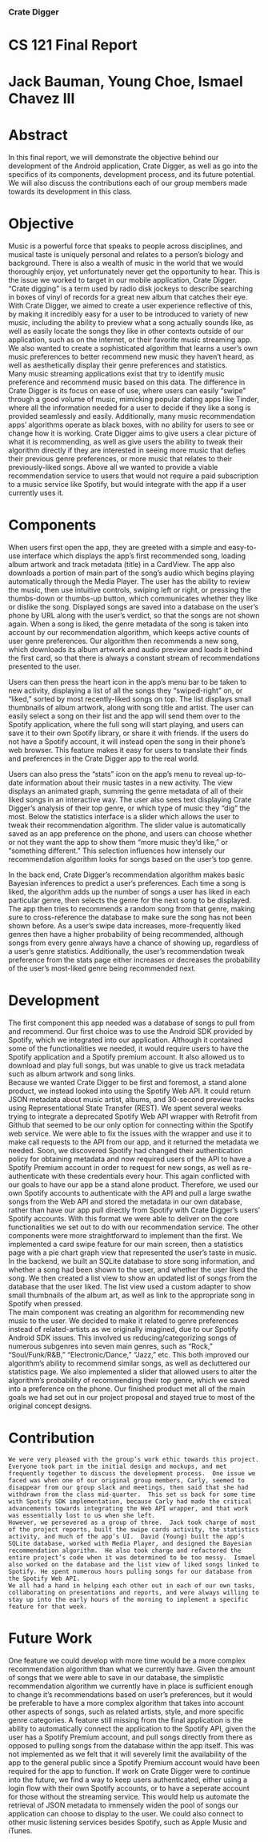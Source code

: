 ### Crate Digger
# CS 121 Final Report
# Jack Bauman, Young Choe, Ismael Chavez III

# Abstract
In this final report, we will demonstrate the objective behind our development of the Android application, Crate Digger, as well as go into the specifics of its components, development process, and its future potential.  We will also discuss the contributions each of our group members made towards its development in this class.

# Objective
Music is a powerful force that speaks to people across disciplines, and musical taste is uniquely personal and relates to a person’s biology and background.  There is also a wealth of music in the world that we would thoroughly enjoy, yet unfortunately never get the opportunity to hear.  This is the issue we worked to target in our mobile application, Crate Digger.  
“Crate digging” is a term used by radio disk jockeys to describe searching in boxes of vinyl of records for a great new album that catches their eye.  With Crate Digger, we aimed to create a user experience reflective of this, by making it incredibly easy for a user to be introduced to variety of new music, including the ability to preview what a song actually sounds like, as well as easily locate the songs they like in other contexts outside of our application, such as on the internet, or their favorite music streaming app.  We also wanted to create a sophisticated algorithm that learns a user’s own music preferences to better recommend new music they haven’t heard, as well as aesthetically display their genre preferences and statistics.  
Many music streaming applications exist that try to identify music preference and recommend music based on this data.  The difference in Crate Digger is its focus on ease of use, where users can easily “swipe” through a good volume of music, mimicking popular dating apps like Tinder, where all the information needed for a user to decide if they like a song is provided seamlessly and easily.  Additionally, many music recommendation apps’ algorithms operate as black boxes, with no ability for users to see or change how it is working.  Crate Digger aims to give users a clear picture of what it is recommending, as well as give users the ability to tweak their algorithm directly if they are interested in seeing more music that defies their previous genre preferences, or more music that relates to their previously-liked songs.  Above all we wanted to provide a viable recommendation service to users that would not require a paid subscription to a music service like Spotify, but would integrate with the app if a user currently uses it.

# Components
When users first open the app, they are greeted with a simple and easy-to-use interface which displays the app’s first recommended song, loading album artwork and track metadata (title) in a CardView.  The app also downloads a portion of main part of the song’s audio which begins playing automatically through the Media Player.  The user has the ability to review the music, then use intuitive controls, swiping left or right, or pressing the thumbs-down or thumbs-up button, which communicates whether they like or dislike the song.
Displayed songs are saved into a database on the user’s phone by URL along with the user’s verdict, so that the songs are not shown again.  When a song is liked, the genre metadata of the song is taken into account by our recommendation algorithm, which keeps active counts of user genre preferences.  Our algorithm then recommends a new song, which downloads its album artwork and audio preview and loads it behind the first card, so that there is always a constant stream of recommendations presented to the user.

Users can then press the heart icon in the app’s menu bar to be taken to new activity, displaying a list of all the songs they “swiped-right” on, or “liked,” sorted by most recently-liked songs on top.  The list displays small thumbnails of album artwork, along with song title and artist.  The user can easily select a song on their list and the app will send them over to the Spotify application, where the full song will start playing, and users can save it to their own Spotify library, or share it with friends.  If the users do not have a Spotify account, it will instead open the song in their phone’s web browser.  This feature makes it easy for users to translate their finds and preferences in the Crate Digger app to the real world.

Users can also press the “stats” icon on the app’s menu to reveal up-to-date information about their music tastes in a new activity.  The view displays an animated graph, summing the genre metadata of all of their liked songs in an interactive way.  The user also sees text displaying Crate Digger’s analysis of their top genre, or which type of music they “dig” the most.  Below the statistics interface is a slider which allows the user to tweak their recommendation algorithm.  The slider value is automatically saved as an app preference on the phone, and users can choose whether or not they want the app to show them “more music they’d like,” or “something different.”  This selection influences how intensely our recommendation algorithm looks for songs based on the user’s top genre.

In the back end, Crate Digger’s recommendation algorithm makes basic Bayesian inferences to predict a user’s preferences.  Each time a song is liked, the algorithm adds up the number of songs a user has liked in each particular genre, then selects the genre for the next song to be displayed.  The app then tries to recommends a random song from that genre, making sure to cross-reference the database to make sure the song has not been shown before.  As a user’s swipe data increases, more-frequently liked genres then have a higher probability of being recommended, although songs from every genre always have a chance of showing up, regardless of a user’s genre statistics.  Additionally, the user’s recommendation tweak preference from the stats page either increases or decreases the probability of the user’s most-liked genre being recommended next.

# Development
The first component this app needed was a database of songs to pull from and recommend. Our first choice was to use the Android SDK provided by Spotify, which we integrated into our application. Although it contained some of the functionalities we needed, it would require users to have the Spotify application and a Spotify premium account.  It also allowed us to download and play full songs, but was unable to give us track metadata such as album artwork and song links.  
Because we wanted Crate Digger to be first and foremost, a stand alone product, we instead looked into using the Spotify Web API. It could return JSON metadata about music artist, albums, and 30-second preview tracks using Representational State Transfer (REST). We spent several weeks trying to integrate a deprecated Spotify Web API wrapper with Retrofit from Github that seemed to be our only option for connecting within the Spotify web service. We were able to fix the issues with the wrapper and use it to make call requests to the API from our app, and it returned the metadata we needed. 
Soon, we discovered Spotify had changed their authentication policy for obtaining metadata and now required users of the API to have a Spotify Premium account in order to request for new songs, as well as re-authenticate with these credentials every hour. This again conflicted with our goals to have our app be a stand alone product. Therefore, we used our own Spotify accounts to authenticate with the API and pull a large swathe songs from the Web API and stored the metadata in our own database, rather than have our app pull directly from Spotify with Crate Digger’s users’ Spotify accounts.  With this format we were able to deliver on the core functionalities we set out to do with our recommendation service.
The other components were more straightforward to implement than the first. We implemented a card swipe feature for our main screen, then a statistics page with a pie chart graph view that represented the user’s taste in music.  In the backend, we built an SQLite database to store song information, and whether a song had been shown to the user, and whether the user liked the song. We then created a list view to show an updated list of songs from the database that the user liked.  The list view used a custom adapter to show small thumbnails of the album art, as well as link to the appropriate song in Spotify when pressed.  
The main component was creating an algorithm for recommending new music to the user.  We decided to make it related to genre preferences instead of related-artists as we originally imagined, due to our Spotify Android SDK issues.  This involved us reducing/categorizing songs of numerous subgenres into seven main genres, such as “Rock,” “Soul/Funk/R&B,”  “Electronic/Dance,” “Jazz,” etc.  This both improved our algorithm’s ability to recommend similar songs, as well as decluttered our statistics page.  We also implemented a slider that allowed users to alter the algorithm’s probability of recommending their top genre, which we saved into a preference on the phone. Our finished product met all of the main goals we had set out in our project proposal and stayed true to most of the original concept designs.

# Contribution
	We were very pleased with the group’s work ethic towards this project.  Everyone took part in the initial design and mockups, and met frequently together to discuss the development process.  One issue we faced was when one of our original group members, Carly, seemed to disappear from our group slack and meetings, then said that she had withdrawn from the class mid-quarter.  This set us back for some time with Spotify SDK implementation, because Carly had made the critical advancements towards integrating the Web API wrapper, and that work was essentially lost to us when she left.
	However, we persevered as a group of three.  Jack took charge of most of the project reports, built the swipe cards activity, the statistics activity, and much of the app’s UI.  David (Young) built the app’s SQLite database, worked with Media Player, and designed the Bayesian recommendation algorithm.  He also took charge and refactored the entire project’s code when it was determined to be too messy.  Ismael also worked on the database and the list view of liked songs linked to Spotify. He spent numerous hours pulling songs for our database from the Spotify Web API.
	We all had a hand in helping each other out in each of our own tasks, collaborating on presentations and reports, and were always willing to stay up into the early hours of the morning to implement a specific feature for that week.

# Future Work
One feature we could develop with more time would be a more complex recommendation algorithm than what we currently have. Given the amount of songs that we were able to save in our database, the simplistic recommendation algorithm we currently have in place is sufficient enough to change it’s recommendations based on user’s preferences, but it would be preferable to have a more complex algorithm that takes into account other aspects of songs, such as related artists, style, and more specific genre categories.
A feature still missing from the final application is the ability to automatically connect the application to the Spotify API, given the user has a Spotify Premium account, and pull songs directly from there as opposed to pulling songs from the database within the app itself. This was not implemented as we felt that it will severely limit the availability of the app to the general public since a Spotify Premium account would have been required for the app to function. 
If work on Crate Digger were to continue into the future, we find a way to keep users authenticated, either using a login flow with their own Spotify accounts, or to have a seperate account for those without the streaming service.  This would help us automate the retrieval of JSON metadata to immensely widen the pool of songs our application can choose to display to the user.  We could also connect to other music listening services besides Spotify, such as Apple Music and iTunes.
